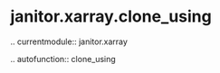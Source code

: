﻿janitor.xarray.clone\_using
===========================

.. currentmodule:: janitor.xarray

.. autofunction:: clone_using
